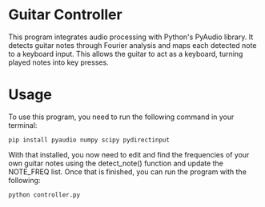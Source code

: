 # Guitar Controller
This program integrates audio processing with Python's PyAudio library. It detects guitar notes through Fourier analysis and maps each detected note to a keyboard input. This allows the guitar to act as a keyboard, turning played notes into key presses.
# Usage
To use this program, you need to run the following command in your terminal:
```
pip install pyaudio numpy scipy pydirectinput
```
With that installed, you now need to edit and find the frequencies of your own guitar notes using the detect_note() function and update the NOTE_FREQ list. Once that is finished, you can run the program with the following:
```
python controller.py
```
